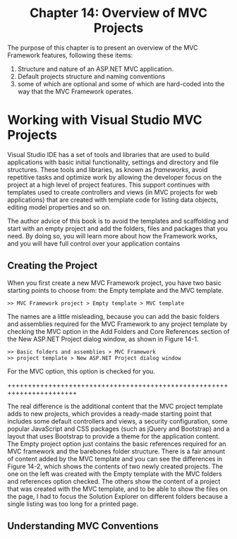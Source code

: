 <h1 align="center">
    Chapter 14: Overview of MVC Projects
</h1>

The purpose of this chapter is to present an overview of the MVC Framework features, following these items:
1. Structure and nature of an ASP.NET MVC application.
2. Default projects structure and naming conventions
3. some of which are optional and some of which are hard-coded into the way that the MVC Framework operates.  

# Working with Visual Studio MVC Projects
Visual Studio IDE has a set of tools and libraries that are used to build applications with basic initial functionality, settings and directory and file structures. These tools and libraries, as known as *frameworks*, avoid repetitive tasks and optimize work by allowing the developer focus on the project at a high level of project features. This support continues with templates used to create controllers and views (in MVC projects for web applications) that are created with template code for listing data objects, editing model properties and so on.

The author advice of this book is to avoid the templates and scaffolding and start with an empty project and add the folders, files and packages that you need. By doing so, you will learn more about how the Framework works, and you will have full control over your application contains

## Creating the Project
When you first create a new MVC Framework project, you have two basic starting points to choose from: the Empty template and the MVC template. 

    >> MVC Framework project > Empty template > MVC template

The names are a little misleading, because you can add the basic folders and assemblies required for the MVC Framework to any project template by checking the MVC option in the Add Folders and Core References section of the New ASP.NET Project dialog window, as shown in Figure 14-1. 

    >> Basic folders and assemblies > MVC Framework
    >> project template > New ASP.NET Project dialog window

For the MVC option, this option is checked for you.  

+++++++++++++++++++++++++++++++++++++++++++++++++++++++++++++++++++++++  

The real difference is the additional content that the MVC project template adds to new projects, which provides a ready-made starting point that includes some default controllers and views, a security configuration, some popular JavaScript and CSS packages (such as jQuery and Bootstrap) and a layout that uses Bootstrap to provide a theme for the application content. The Empty project option just contains the basic references required for an MVC framework and the barebones folder structure. There is a fair amount of content added by the MVC template and you can see the differences in Figure 14-2, which shows the contents of two newly created projects. The one on the left was created with the Empty template with the MVC folders and references option checked. The others show the content of a project that was created with the MVC template, and to be able to show the files on the page, I had to focus the Solution Explorer on different folders because a single listing was too long for a printed page.

<!--
Chapter 14: Overview of MVC Projects
    # Working with Visual Studio MVC Projects
        ## Creating the Project
-->

## Understanding MVC Conventions